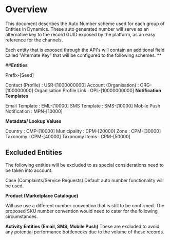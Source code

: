 # Overview

This document describes the Auto Number scheme used for each group of Entities in Dynamics.
These auto generated number will serve as an alternative key to the record GUID exposed by the platform, as an easy reference for the channels.

Each entity that is exposed through the API's will contain an additional field called "Alternate Key" that will be configured to the following schemes. **

##**Entities**

Prefix-[Seed]

Contact (Profile) : USR-[1000000000]
Account (Organisation) : ORG-[100000000]
Organisation Profile Link : OPL-[10000000000]
**Notification Templates**

Email Template : EML-[10000]
SMS Template : SMS-[10000]
Mobile Push Notification : MPN-[10000]

**Metadata/ Lookup Values**

Country : CMP-[10000]
Municipality : CPM-[20000]
Zone : CPM-[30000]
Taxonomy : CPM-[40000]
Taxonomy Items : CPM-[50000]

## **Excluded Entities**

The following entities will be excluded to as special considerations need to be taken into account.

Case (Complaints/Service Requests)
Default auto number functionality will be used.

**Product (Marketplace Catalogue)**

Will use use a different number convention that is still to be confirmed.
The proposed SKU number convention would need to cater for the following circumstances.

**Activity Entities (Email, SMS, Mobile Push)**
These are excluded to avoid any potential performance bottlenecks due to the volume of these records.


